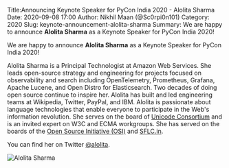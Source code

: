 Title:Announcing Keynote Speaker for PyCon India 2020 - Alolita Sharma
Date: 2020-09-08 17:00
Author: Nikhil Maan (@Sc0rpi0n101)
Category: 2020
Slug: keynote-announcement-alolita-sharma
Summary: We are happy to announce **Alolita Sharma** as a Keynote Speaker for PyCon India 2020!

We are happy to announce **Alolita Sharma** as a Keynote Speaker for PyCon India 2020!

Alolita Sharma is a Principal Technologist at Amazon Web Services. She leads open-source strategy and engineering for projects focused on observability and search including OpenTelemetry, Prometheus, Grafana, Apache Lucene, and Open Distro for Elasticsearch. Two decades of doing open source continue to inspire her. Alolita has built and led engineering teams at Wikipedia, Twitter, PayPal, and IBM. Alolita is passionate about language technologies that enable everyone to participate in the Web's information revolution. She serves on the board of [Unicode Consortium](https://www.unicode.org/consortium/consort.html) and is an invited expert on W3C and ECMA workgroups. She has served on the boards of the [Open Source Initiative (OSI)](https://opensource.org/) and [SFLC.in](https://sflc.in/). 

You can find her on Twitter [@alolita](https://twitter.com/alolita).

![Alolita Sharma](https://in.pycon.org/2020/assets/images/alolitasharma.jpg)
